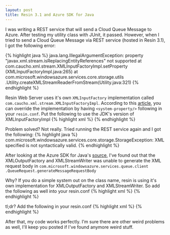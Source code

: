 ```yaml
---
layout: post
title: Resin 3.1 and Azure SDK for Java
---
```


I was writing a REST service that will send a Cloud Queue Message to Azure. 
After testing my utility class with JUnit, it passed.
However, when I tried to send a Cloud Queue Message via REST service (hosted in Resin 3.1), I got the following error:

{% highlight java %}
java.lang.IllegalArgumentException: property 
  "javax.xml.stream.isReplacingEntityReferences" not supported
at com.caucho.xml.stream.XMLInputFactoryImpl.setProperty
  (XMLInputFactoryImpl.java:265)
at com.microsoft.windowsazure.services.core.storage.utils
  .Utility.createXMLStreamReaderFromStream(Utility.java:321)
{% endhighlight %}

Resin Web Server uses it's own `XMLInputFactory` implementation called `com.caucho.xml.stream.XMLInputFactoryImpl`.
According to this <a href="http://www.caucho.com/resin-3.1/doc/jaxp.xtp">article</a>, you can override the 
implementation by having `<system-property/>` following in your `resin.conf`.
Put the following to use the JDK's version of XMLInputFactoryImpl
{% highlight xml %}
<system-property javax.xml.stream.XMLInputFactory=
  "com.sun.xml.internal.stream.XMLInputFactoryImpl" />
{% endhighlight %}

Problem solved? Not really. Tried running the REST service again and I got the following:
{% highlight java %}
com.microsoft.windowsazure.services.core.storage.StorageException: 
  XML specified is not syntactically valid.
{% endhighlight %}

After looking at the Azure SDK for Java's <a href="https://github.com/WindowsAzure/azure-sdk-for-java">source</a>,
I've found out that the XMLOutputFactory and XMLStreamWriter was unable to generate the XML request body in
`com.microsoft.windowsazure.services.queue.client
  .QueueRequest.generateMessageRequestBody`

Why? If you do a simple system out on the class name, resin is using it's own implementation
for XMLOutputFactory and XMLStreamWriter.
So add the following as well into your resin.conf
{% highlight xml %}
<system-property javax.xml.stream.XMLOutputFactory=
  "com.sun.xml.internal.stream.XMLOutputFactoryImpl" />
<system-property javax.xml.stream.XMLStreamWriter=
  "com.sun.xml.internal.stream.writers.XMLStreamWriterImpl" />
{% endhighlight %}

tl;dr? Add the following in your resin.conf
{% highlight xml %}
<system-property javax.xml.stream.XMLInputFactory=
  "com.sun.xml.internal.stream.XMLInputFactoryImpl" />
<system-property javax.xml.stream.XMLOutputFactory=
  "com.sun.xml.internal.stream.XMLOutputFactoryImpl" />
<system-property javax.xml.stream.XMLStreamWriter=
  "com.sun.xml.internal.stream.writers.XMLStreamWriterImpl" />
{% endhighlight %}

After that, my code works perfectly. I'm sure there are other weird problems as well, 
I'll keep you posted if I've found anymore weird stuff.
